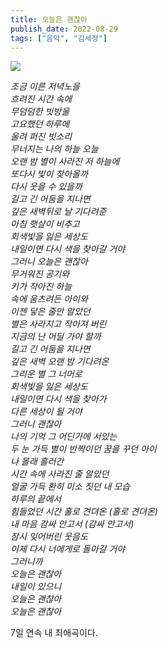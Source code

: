 ```yaml
---
title: 오늘은 괜찮아
publish_date: 2022-08-29
tags: ["음악", "김세정"]
---
```


![](https://i.imgur.com/gQKHYBg.jpg)


_조금 이른 저녁노을  
흐려진 시간 속에  
무덤덤한 빗방울  
고요했던 하루에  
울려 퍼진 빗소리  
무너지는 나의 하늘 오늘  
오랜 밤 별이 사라진 저 하늘에  
또다시 빛이 찾아올까  
다시 웃을 수 있을까  
길고 긴 어둠을 지나면  
깊은 새벽뒤로 날 기다려준  
아침 햇살이 비추고  
회색빛을 잃은 세상도  
내일이면 다시 색을 찾아갈 거야  
그러니 오늘은 괜찮아  
무거워진 공기와  
키가 작아진 하늘  
속에 움츠려든 아이와  
이젠 닿은 줄만 알았던  
별은 사라지고 작아져 버린  
지금의 난 어딜 가야 할까  
길고 긴 어둠을 지나면  
깊은 새벽 오랜 밤 기다려온  
그리운 별 그 너머로  
회색빛을 잃은 세상도  
내일이면 다시 색을 찾아가  
다른 세상이 될 거야  
그러니 괜찮아  
나의 기억 그 어딘가에 서있는  
두 눈 가득 별이 반짝이던 꿈을 꾸던 아이  
나 몰래 흘러간  
시간 속에 사라진 줄 알았던  
얼굴 가득 환히 미소 짓던 내 모습  
하루의 끝에서  
힘들었던 시간 홀로 견뎌온 (홀로 견뎌온)  
내 마음 감싸 안고서 (감싸 안고서)  
잠시 잊어버린 웃음도  
이제 다시 너에게로 돌아갈 거야  
그러니까  
오늘은 괜찮아  
내일이 있으니  
오늘은 괜찮아  
오늘은 괜찮아_

7일 연속 내 최애곡이다.


